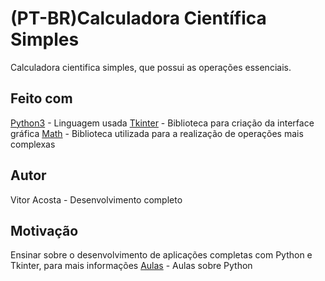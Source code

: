 # (PT-BR)Calculadora Científica Simples

Calculadora cientifica simples, que possui as operações essenciais.

## Feito com
[Python3]("https://www.python.org/psf/") - Linguagem usada
[Tkinter]("https://docs.python.org/3/library/tk.html") - Biblioteca para criação da interface gráfica
[Math]("https://docs.python.org/3/library/math.html") - Biblioteca utilizada para a realização de operações mais complexas

## Autor
Vitor Acosta - Desenvolvimento completo

## Motivação
Ensinar sobre o desenvolvimento de aplicações completas com Python e Tkinter, para mais informações
[Aulas]("python.fei.edu.br") - Aulas sobre Python
